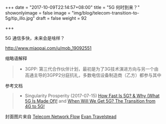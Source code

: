 +++
date = "2017-10-09T22:14:57+08:00"
title = "5G 何时到来？"
showonlyimage = false
image = "img/blog/telecom-transition-to-5g/tip_illo.jpg"
draft = false
weight = 92

+++

5G 通信多快，未来会是啥样？
<!--more-->

http://www.miaopai.com/u/mob_19092551


缩略语解释

> - 3GPP: 第三代合作伙伴计划，最初是为了3G技术演进方向与另一个由高通主导的3GPP2分庭抗礼，多数电信设备制造商（乙方）都参与其中

参考文档

> - Singularity Prosperity (2017-07-15) [How Fast Is 5G? & Why (What 5G Is Made Of)!](https://youtu.be/WXFuG75Aof0) and [When Will We Get 5G? The Transition from 4G to 5G!](https://youtu.be/voXhKzWzyzg)

封面图片来自 [Telecom Network Flow](https://dribbble.com/shots/2485472-Telecom-Network-Flow) <a href="https://dribbble.com/etravelstead"><i class="fa fa-dribbble" aria-hidden="true"></i> Evan Travelstead</a>
